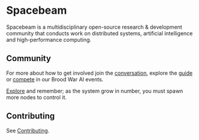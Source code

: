 # Spacebeam

Spacebeam is a multidisciplinary open-source research & development community that conducts work on distributed systems, artificial intelligence and high-performance computing.

## Community
For more about how to get involved join the [conversation](https://discord.com/invite/SFpVE5Z), explore the [guide](https://github.com/spacebeam/guide/wiki) or [compete](https://torchup.org) in our Brood War AI events.

[Explore](https://spacebeam.org) and remember; as the system grow in number, you must spawn more nodes to control it.

## Contributing

See [Contributing](CONTRIBUTING.md).
